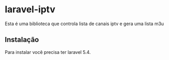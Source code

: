 # laravel-iptv

Esta é uma biblioteca que controla lista de canais iptv  e gera uma lista m3u

## Instalação

Para instalar você precisa ter laravel 5.4.
